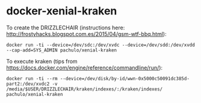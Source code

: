 # docker-xenial-kraken

To create the DRIZZLECHAIR (instructions here: http://frostyhacks.blogspot.com.es/2015/04/gsm-wtf-bbq.html):

    docker run -ti --device=/dev/sdc:/dev/xvdc --device=/dev/sdd:/dev/xvdd --cap-add=SYS_ADMIN pachulo/xenial-kraken

To execute kraken (tips from https://docs.docker.com/engine/reference/commandline/run/):

    docker run -ti --rm --device=/dev/disk/by-id/wwn-0x5000c50091dc385d-part2:/dev/xvdc2 -v /media/$USER/DRIZZLECHAIR/kraken/indexes/:/kraken/indexes/ pachulo/xenial-kraken

